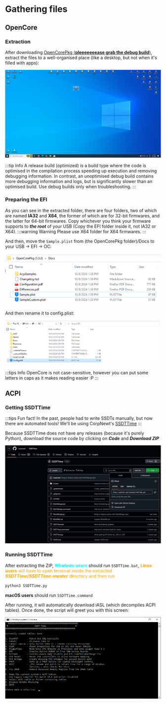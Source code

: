 # Gathering files

## OpenCore

### Extraction

After downloading [OpenCorePkg (**pleeeeeeease grab the debug build**)](https://github.com/acidanthera/OpenCorePkg/releases), extract the files to a well-organised place (like a desktop, but not when it's filled with apps):

![](../../images/AMD/AMD-Gathering-Files/PutInDesktop.png)

:::tip Info
A release build (optimized) is a build type where the code is optimised in the compilation process speeding up execution and removing debugging information. In contrast, an unoptimised debug build contains more debugging information and logs, but is significantly slower than an optimised build. Use debug builds only when troubleshooting.
:::

### Preparing the EFI

As you can see in the extracted folder, there are four folders, two of which are named **IA32** and **X64**, the former of which are for 32-bit firmwares, and the latter for 64-bit firmwares. Copy whichever you think your firmware supports to ***the root*** of your USB (Copy the EFI folder inside it, not IA32 or X64).
:::warning Warning
Please use X64 folder for X64 firmwares.
:::

And then, move the `Sample.plist` from (the OpenCorePkg folder)/Docs to your USB -> EFI -> OC:

![](../../images/AMD/AMD-Gathering-Files/grabthesampledotplist.png)

And then rename it to config.plist:

![](../../images/AMD/AMD-Gathering-Files/copyandrenameconfig.png)

:::tips Info
OpenCore is not case-sensitive, however you can put some letters in caps as it makes reading easier :P
:::

## ACPI

### Getting SSDTTime

:::tips Fun fact!
In the past, people had to write SSDTs manually, but now there are automated tools! We'll be using CorpNewt's [SSDTTime](https://github.com/corpnewt/SSDTTime)
:::

Because SSDTTime does not have any releases (because it's purely Python), download the source code by clicking on ***Code*** and ***Download ZIP***

![](../../images/AMD/AMD-Gathering-Files/SSDTTime-Download.png)

### Running SSDTTime

After extracting the ZIP, <span style="color:cyan">**Windows users**</span> should run `SSDTTime.bat`, <span style="color:orange">**Linux users** will have to open terminal inside the extracted ***SSDTTime/SSDTTime-master*** directory and then run

```sh
python3 SSDTTime.py
```

**macOS users** should run `SSDTTime.command`

After running, it will automatically download iASL (which decompiles ACPI tables). Once done, the script will greet you with this screen:

![](../../images/AMD/AMD-Gathering-Files/ssdttime-menu.png)
